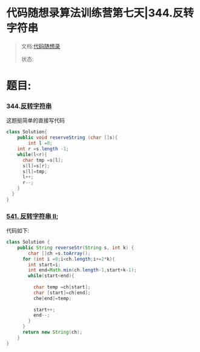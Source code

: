 # 代码随想录算法训练营第七天|344.反转字符串

> 文档:[代码随想录](https://programmercarl.com/0344.%E5%8F%8D%E8%BD%AC%E5%AD%97%E7%AC%A6%E4%B8%B2.html#%E7%AE%97%E6%B3%95%E5%85%AC%E5%BC%80%E8%AF%BE)
>
> 状态:

# 题目:

### 344.[反转字符串](https://leetcode.cn/problems/reverse-string/description/)

这题挺简单的直接写代码

```java
class Solution{
	public void reserveString (char []s){
		int l =0;
    int r =s.length -1;
    while(l<r){
      char tmp =s[l];
      s[l]=s[r];
      s[l]=tmp;
      l++;
      r--;
    }
  }
}
```

### [541. 反转字符串 II](https://leetcode.cn/problems/reverse-string-ii/);

代码如下:

```java
class Solution {
    public String reverseStr(String s, int k) {
        char []ch =s.toArray();
      for (int i =0;i<ch.length;i+=2*k){
        int start=i;
        int end=Math.min(ch.length-1,start+k-1);
        while(start<end){
          
          char temp =ch[start];
          char [start]=ch[end];
          che[end]=temp;
          
          start++;
          end--;
        }
      }
      return new String(ch);
    }
}
```

